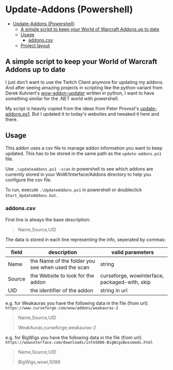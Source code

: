 # Update-Addons (Powershell)

- [Update-Addons (Powershell)](#update-addons-powershell)
  - [A simple script to keep your World of Warcraft Addons up to date](#a-simple-script-to-keep-your-world-of-warcraft-addons-up-to-date)
  - [Usage](#usage)
    - [addons.csv](#addonscsv)
  - [Project layout](#project-layout)

## A simple script to keep your World of Warcraft Addons up to date

I just don't want to use the Twitch Client anymore for updating my addons. And after seeing amazing projects in scripting like the python variant from Derek Kuhnert's [wow-addon-updater](https://github.com/kuhnerdm/wow-addon-updater) written in python, I want to have something similar for the .NET world with powershell.

My script is heavily copied from the ideas from Peter Provost's [update-addons.ps1](https://github.com/PProvost/dotfiles/blob/master/powershell/modules/posh-wow/update-addons.ps1). But I updated it to today's websites and tweaked it here and there.

## Usage

This addon uses a csv file to manage addon information you want to keep updated. This has to be stored in the same path as the `update-addons.ps1` file.

Use `.\updateaddons.ps1 -scan` in powershell to see which addons are currently stored in your WoW/Interface/Addons directory to help you configure the csv file.

To run, execute `.\UpdateAddons.ps1` in powershell or doubleclick `Start_UpdateAddons.bat`.

### addons.csv

First line is always the base description:

>Name,Source,UID

The data is stored in each line representing the info, seperated by commas:

| field  | description                                       | valid parameters                              |
| ------ | ------------------------------------------------- | --------------------------------------------- |
| Name   | the Name of the folder you see when used the scan | string                                        |
| Source | the Website to look for the addon                 | curseforge, wowinterface, packaged-with, skip |
| UID    | the identifier of the addon                       | string in url                                 |

e.g. for Weakauras you have the following data in the file (from url): `https://www.curseforge.com/wow/addons/weakauras-2`

>Name,Source,UID
>
>WeakAuras,curseforge,weakauras-2

e.g. for BigWigs you have the following data in the file (from url):
`https://wowinterface.com/downloads/info5086-BigWigsBossmods.html`

>Name,Source,UID
>
>BigWigs,wowi,5086
